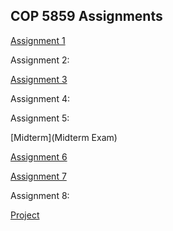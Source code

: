 ## COP 5859 Assignments

[Assignment 1](Assignment1)

Assignment 2:

[Assignment 3](Assignment3)

Assignment 4:

Assignment 5:

[Midterm](Midterm Exam)

[Assignment 6](Assignment6)

[Assignment 7](Assignment7)

Assignment 8:

[Project](Project)
